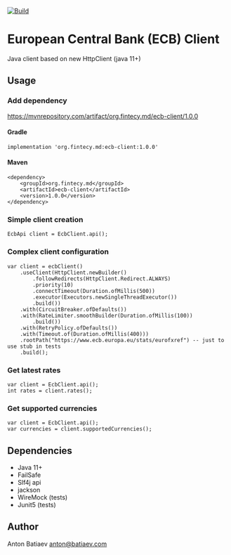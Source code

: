 [![Build](https://github.com/fintecy/ecb-client/actions/workflows/gradle.yml/badge.svg?branch=main)](https://github.com/fintecy/ecb-client/actions/workflows/gradle.yml)

# European Central Bank (ECB) Client

Java client based on new HttpClient (java 11+)

## Usage
### Add dependency
https://mvnrepository.com/artifact/org.fintecy.md/ecb-client/1.0.0
#### Gradle
```
implementation 'org.fintecy.md:ecb-client:1.0.0'
```
#### Maven
```
<dependency>
    <groupId>org.fintecy.md</groupId>
    <artifactId>ecb-client</artifactId>
    <version>1.0.0</version>
</dependency>
```

### Simple client creation
```
EcbApi client = EcbClient.api();
```
### Complex client configuration
```
var client = ecbClient()
    .useClient(HttpClient.newBuilder()
        .followRedirects(HttpClient.Redirect.ALWAYS)
        .priority(10)
        .connectTimeout(Duration.ofMillis(500))
        .executor(Executors.newSingleThreadExecutor())
        .build())
    .with(CircuitBreaker.ofDefaults())
    .with(RateLimiter.smoothBuilder(Duration.ofMillis(100))
        .build())
    .with(RetryPolicy.ofDefaults())
    .with(Timeout.of(Duration.ofMillis(400)))
    .rootPath("https://www.ecb.europa.eu/stats/eurofxref") -- just to use stub in tests
    .build();
```

### Get latest rates
```
var client = EcbClient.api();
int rates = client.rates();
```

### Get supported currencies
```
var client = EcbClient.api();
var currencies = client.supportedCurrencies();
```

## Dependencies
- Java 11+
- FailSafe
- Slf4j api
- jackson
- WireMock (tests)
- Junit5 (tests)

## Author
Anton Batiaev <anton@batiaev.com>
